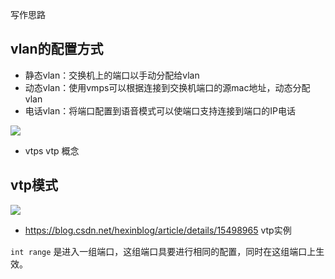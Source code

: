 
写作思路

## vlan的配置方式

* 静态vlan：交换机上的端口以手动分配给vlan
* 动态vlan：使用vmps可以根据连接到交换机端口的源mac地址，动态分配vlan
* 电话vlan：将端口配置到语音模式可以使端口支持连接到端口的IP电话

![](https://i.postimg.cc/Hx6X4dLK/2019-11-04-101116.png)

* vtps  vtp 概念


## vtp模式


![](https://i.postimg.cc/m2C3Kxpc/2019-11-04-101337.png)

* https://blog.csdn.net/hexinblog/article/details/15498965  vtp实例


`int range` 是进入一组端口，这组端口具要进行相同的配置，同时在这组端口上生效。
